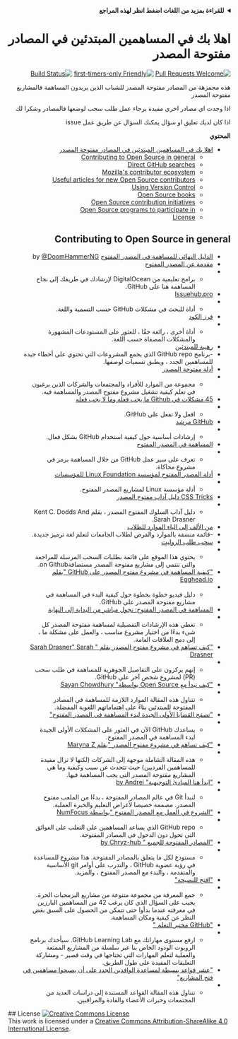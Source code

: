 <!-- Do not translate this -->
<div align="right" dir="rtl">
<details>
<summary>
<strong> للقراءة بمزيد من اللغات اضغط انظر لهذه المراجع </strong>
</summary>
    <ul>
        <li><a href="./README.md"> English </a></li>
        <li><a href="./README-MR.md"> मराठी </a></li>
        <li><a href="./README-BN.md"> বাংলা </a></li>
        <li><a href="./README-CN.md"> 中文 </a></li>
        <li><a href="./README-RU.md"> русский </a></li>
        <li><a href="./README-RO.md"> Românesc </a></li>
        <li><a href="./README-IT.md"> Italiano </a></li>
        <li><a href="./README-ES.md"> Español </a></li>
        <li><a href="./README-pt-BR.md"> Português (BR) </a></li>
        <li><a href="./README-DE.md"> Deutsch </a></li>
        <li><a href="./README-GR.md"> Ελληνικά </a></li>
        <li><a href="./README-FR.md"> Français </a></li>
        <li><a href="./README-KO.md"> 한국어 </a></li>
        <li><a href="./README-JA.md"> 日本語 </a></li>
    </ul>
</details>
<!-- Do not translate this -->

# اهلا بك في المساهمين المبتدئين في المصادر مفتوحة المصدر  

[![Pull Requests Welcome](https://img.shields.io/badge/PRs-welcome-brightgreen.svg?style=flat)](http://makeapullrequest.com)
[![first-timers-only Friendly](https://img.shields.io/badge/first--timers--only-friendly-blue.svg)](https://www.firsttimersonly.com/)
[![Build Status](https://api.travis-ci.org/freeCodeCamp/how-to-contribute-to-open-source.svg?branch=master)](https://travis-ci.org/freeCodeCamp/how-to-contribute-to-open-source)

هذه مجمزهة من المصادر مفتوحة المصدر للشباب الذين يريدون المساهمة فالمشاربع مفتوحة المصدر 

اذا وجدت اي مصادر اخري مفيدة برجاء عمل طلب سحب لوضعها فالمصادر وشكرا لك 

 اذا كان لديك تعليق او سؤال يمكنك السؤال عن طريق عمل issue

**المحتوي**

- [اهلا بك في المساهمين المبتدئين في المصادر مفتوحة المصدر](#اهلا-بك-في-المساهمين-المبتدئين-في-المصادر-مفتوحة-المصدر)
  - [Contributing to Open Source in general](#contributing-to-open-source-in-general)
  - [Direct GitHub searches](#direct-github-searches)
  - [Mozilla's contributor ecosystem](#mozillas-contributor-ecosystem)
  - [Useful articles for new Open Source contributors](#useful-articles-for-new-open-source-contributors)
  - [Using Version Control](#using-version-control)
  - [Open Source books](#open-source-books)
  - [Open Source contribution initiatives](#open-source-contribution-initiatives)
  - [Open Source programs to participate in](#open-source-programs-to-participate-in)
  - [License](#license)

## Contributing to Open Source in general

- [الدليل النهائي للمساهمة في المصدر المفتوح](https://www.freecodecamp.org/news/the-definitive-guide-to-contributing-to-open-source-900d5f9f2282/) by [@DoomHammerNG](https://twitter.com/DoomHammerNG)
- [مقدمة عن المصدر المفتوح](https://www.digitalocean.com/community/tutorial_series/an-introduction-to-open-source) 
- - برامج تعليمية من DigitalOcean لإرشادك في طريقك إلى نجاح المساهمة هنا على GitHub.
- [Issuehub.pro](http://issuehub.pro/) 
- - أداة للبحث في مشكلات GitHub حسب التسمية واللغة.
- [فرز الكود](https://www.codetriage.com/) 
- - أداة أخرى ، رائعة حقًا ، للعثور على المستودعات المشهورة والمشكلات المصفاة حسب اللغة.
- [رهيبة للمبتدئين](https://github.com/MunGell/awesome-for-beginners) 
- -برنامج GitHub repo الذي يجمع المشروعات التي تحتوي على أخطاء جيدة للمساهمين الجدد ، ويطبق تسميات لوصفها.
- [أدلة مفتوحة المصدر](https://opensource.guide/) 
- - مجموعة من الموارد للأفراد والمجتمعات والشركات الذين يرغبون في تعلم كيفية تشغيل مشروع مفتوح المصدر والمساهمة فيه.
- [45 مشكلات في Github ما يجب فعله وما لا يجب فعله](https://hackernoon.com/45-github-issues-dos-and-donts-dfec9ab4b612) 
- - افعل ولا تفعل على GitHub.
- [GitHub مرشد](https://guides.github.com/) 
- - إرشادات أساسية حول كيفية استخدام GitHub بشكل فعال.
- [المساهمة في المصدر المفتوح](https://github.com/danthareja/contribute-to-open-source)
-  - تعرف على سير عمل GitHub من خلال المساهمة برمز في مشروع محاكاة.
- [أدلة المصدر المفتوح لمؤسسة Linux Foundation للمؤسسات](https://www.linuxfoundation.org/resources/open-source-guides/) 
- - أدلة مؤسسة Linux لمشاريع المصدر المفتوح.
- [CSS Tricks دليل آداب مفتوح المصدر](https://css-tricks.com/open-source-etiquette-guidebook/)
-  - دليل آداب السلوك المفتوح المصدر ، بقلم Kent C. Dodds And Sarah Drasner.
- [من الألف إلى الياء الموارد للطلاب](https://github.com/dipakkr/A-to-Z-Resources-for-Students) 
- -قائمة منسقة بالموارد والفرص لطلاب الجامعات لتعلم لغة ترميز جديدة.
- [سحب طلب الروليت](http://www.pullrequestroulette.com/)
-  - يحتوي هذا الموقع على قائمة بطلبات السحب المرسلة للمراجعة والتي تنتمي إلى مشاريع مفتوحة المصدر مستضافةon Github.
- ["كيفية المساهمة في مشروع مفتوح المصدر على GitHub "بقلم Egghead.io](https://egghead.io/courses/how-to-contribute-to-an-open-source-project-on-github) 
- - دليل فيديو خطوة بخطوة حول كيفية البدء في المساهمة في مشاريع مفتوحة المصدر على GitHub.
- [المساهمة في المصدر المفتوح: تجول مباشر من البداية إلى النهاية](https://medium.com/@kevinjin/contributing-to-open-source-walkthrough-part-0-b3dc43e6b720)
-  - تغطي هذه الإرشادات التفصيلية لمساهمة مفتوحة المصدر كل شيء بدءًا من اختيار مشروع مناسب ، والعمل على مشكلة ما ، إلى دمج العلاقات العامة.
- ["كيف تساهم في مشروع مفتوح المصدر بقلم " Sarah Drasner" Sarah Drasner](https://css-tricks.com/how-to-contribute-to-an-open-source-project/) 
- - إنهم يركزون على التفاصيل الجوهرية للمساهمة في طلب سحب (PR) لمشروع شخص آخر على GitHub.
- ["كيف تبدأ مع Open Source بواسطة" Sayan Chowdhury](https://www.hackerearth.com:443/getstarted-opensource/) 
- - تتناول هذه المقالة الموارد اللازمة للمساهمة في المصادر المفتوحة للمبتدئين بناءً على اهتماماتهم اللغوية المفضلة.
- ["تصفح القضايا الأولى الجيدة لبدء المساهمة في المصدر المفتوح"](https://github.blog/2020-01-22-browse-good-first-issues-to-start-contributing-to-open-source/)
-  - يساعدك GitHub الآن في العثور على المشكلات الأولى الجيدة لبدء المساهمة في المصدر المفتوح.
- ["كيف تساهم في مشروع مفتوح المصدر "بقلم Maryna Z](https://rubygarage.org/blog/how-contribute-to-open-source-projects)
-  - هذه المقالة الشاملة موجهة إلى الشركات (لكنها لا تزال مفيدة للمساهمين الفرديين) حيث تتحدث عن سبب وكيفية وما هي المشاريع مفتوحة المصدر التي يجب المساهمة فيها.
- ["ابدأ هنا المبادئ التوجيهية" by Andrei](https://github.com/zero-to-mastery/start-here-guidelines)
-  - لنبدأ  Git في عالم المصادر المفتوحة ، بدءًا من الملعب مفتوح المصدر. مصممة خصيصا لأغراض التعليم والخبرة العملية.
- ["الشروع في العمل مع المصدر المفتوح "بواسطة NumFocus](https://github.com/numfocus/getting-started-with-open-source) 
- - GitHub repo الذي يساعد المساهمين على التغلب على العوائق التي تحول دون الدخول في المصادر المفتوحة.
- ["المصادر المفتوحة للجميع " by Chryz-hub ](https://github.com/chryz-hub/opensource-4-everyone) 
- - مستودع لكل ما يتعلق بالمصادر المفتوحة. هذا مشروع للمساعدة في رؤية عضوية GitHub ، والتدرب على أوامر git الأساسية والمتقدمة ، والبدء مع المصدر المفتوح ، والمزيد.
- ["افتح للنصيحة"](http://open-advice.org/) 
- - جمع المعرفة من مجموعة متنوعة من مشاريع البرمجيات الحرة. يجيب على السؤال الذي كان يرغب 42 من المساهمين البارزين في معرفته عندما بدأوا حتى تتمكن من الحصول على السبق بغض النظر عن كيفية ومكان المساهمة.
- ["GitHub مختبر التعلم "](https://lab.github.com/) 
- - ارفع مستوى مهاراتك مع GitHub Learning Lab. سيأخذك برنامج الروبوت الودود الخاص بنا عبر سلسلة من المشاريع الممتعة والعملية لتعلم المهارات التي تحتاجها في وقت قصير - ومشاركة التعليقات المفيدة على طول الطريق.
- ["عشر قواعد بسيطة لمساعدة الوافدين الجدد على أن يصبحوا مساهمين في فتح المشاريع"](https://doi.org/10.1371/journal.pcbi.1007296) 
- - تتناول هذه المقالة القواعد المستندة إلى دراسات العديد من المجتمعات وخبرات الأعضاء والقادة والمراقبين.
</div>
## License
<a rel="license" href="https://creativecommons.org/licenses/by-sa/4.0/"><img alt="Creative Commons License" style="border-width:0" src="https://licensebuttons.net/l/by-sa/4.0/88x31.png" /></a><br />This work is licensed under a <a rel="license" href="https://creativecommons.org/licenses/by-sa/4.0/">Creative Commons Attribution-ShareAlike 4.0 International License</a>.
